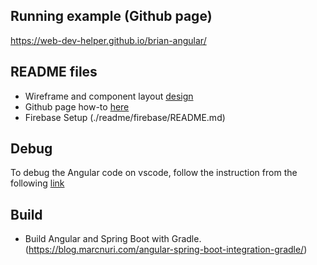 
## Running example (Github page)
https://web-dev-helper.github.io/brian-angular/

## README files
* Wireframe and component layout [design](./readme/design/README.md)
* Github page how-to [here](./readme/github-page/README.md)
* Firebase Setup
(./readme/firebase/README.md)

## Debug
To debug the Angular code on vscode, follow the instruction from the following [link](https://github.com/Microsoft/vscode-recipes/tree/master/Angular-CLI)

## Build
* Build Angular and Spring Boot with Gradle.
(https://blog.marcnuri.com/angular-spring-boot-integration-gradle/)